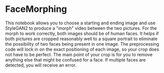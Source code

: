 # FaceMorphing
This notebook allows you to choose a starting and ending image and use StyleGAN2 to produce a "morph" video between the two pictures. For the morph to work correctly, both images should be of human faces. It helps if both pictures are cropped reasonably well to a square portrait to eliminate the possibility of two faces being present in one image. The preprocessing code will lock in on the exact positioning of each image, so your crop does not have to be perfect. The main point of your crop is for you to remove anything else that might be confused for a face. If multiple faces are detected, you will receive an error.
